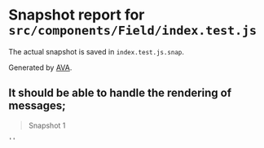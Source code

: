 # Snapshot report for `src/components/Field/index.test.js`

The actual snapshot is saved in `index.test.js.snap`.

Generated by [AVA](https://ava.li).

## It should be able to handle the rendering of messages;

> Snapshot 1

    ''
